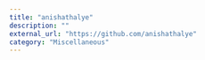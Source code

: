```yaml
---
title: "anishathalye"
description: ""
external_url: "https://github.com/anishathalye"
category: "Miscellaneous"
---
```

